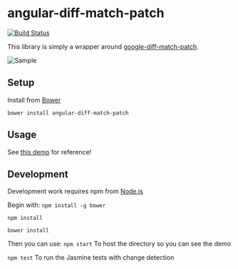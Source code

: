 angular-diff-match-patch
========================
[![Build Status](https://travis-ci.org/amweiss/angular-diff-match-patch.svg?branch=master)](https://travis-ci.org/amweiss/angular-diff-match-patch)

This library is simply a wrapper around [google-diff-match-patch](https://code.google.com/p/google-diff-match-patch/).

![Sample](http://i.imgur.com/vRqVBG4.png)

Setup
-----

Install from [Bower](http://bower.io/)

`bower install angular-diff-match-patch`

Usage
-----

See [this demo](http://embed.plnkr.co/KzTzbm/preview) for reference!

Development
-----

Development work requires npm from [Node.js](http://nodejs.org/)

Begin with:
`npm install -g bower`

`npm install`

`bower install`

Then you can use:
`npm start` To host the directory so you can see the demo

`npm test` To run the Jasmine tests with change detection